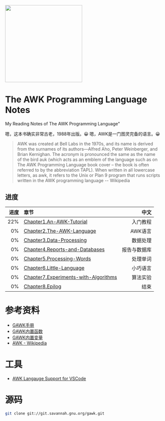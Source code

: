 <img src="https://user-images.githubusercontent.com/782871/65561353-ae00d000-df74-11e9-8a18-dc5579add85e.png" width="250"/>

# The AWK Programming Language Notes
My Reading Notes of The AWK Programming Language"

嗯，这本书确实非常古老，1988年出版。:grinning:
嗯，AWK是一门图灵完备的语言。:grinning:

> AWK was created at Bell Labs in the 1970s, and its name is derived from the surnames of its authors—Alfred Aho, Peter Weinberger, and Brian Kernighan. The acronym is pronounced the same as the name of the bird auk (which acts as an emblem of the language such as on The AWK Programming Language book cover – the book is often referred to by the abbreviation TAPL). When written in all lowercase letters, as awk, it refers to the Unix or Plan 9 program that runs scripts written in the AWK programming language -- Wikipedia

## 进度

  进度 | 章节 | 中文
---:|:---|---:
 22% | [Chapter1.An-AWK-Tutorial](Chapter1.An-AWK-Tutorial.md) | 入门教程
  0% | [Chapter2.The-AWK-Language](Chapter2.The-AWK-Language.md) | AWK语言
  0% | [Chapter3.Data-Processing](Chapter3.Data-Processing.md) | 数据处理
  0% | [Chapter4.Reports-and-Databases](Chapter4.Reports-and-Databases.md) | 报告与数据库
  0% | [Chapter5.Processing-Words](Chapter5.Processing-Words.md) | 处理单词
  0% | [Chapter6.Little-Language](Chapter6.Little-Language.md) | 小巧语言
  0% | [Chapter7.Experiments-with-Algorithms](Chapter7.Experiments-with-Algorithms.md) | 算法实验
  0% | [Chapter8.Epilog](Chapter8.Epilog.md) | 结束

  # 参考资料
  - [GAWK手册](https://www.gnu.org/software/gawk/manual/gawk.html)
  - [GAWK内置函数](https://www.gnu.org/software/gawk/manual/html_node/Functions.html#Functions)
  - [GAWK内置变量](https://www.gnu.org/software/gawk/manual/html_node/Built_002din-Variables.html#Built_002din-Variables)
  - [AWK - Wikipedia](https://en.wikipedia.org/wiki/AWK)

  # 工具

  - [AWK Langauge Support for VSCode](https://marketplace.visualstudio.com/items?itemName=luggage66.awk)

  # 源码
  
  ```bash
  git clone git://git.savannah.gnu.org/gawk.git
  ```